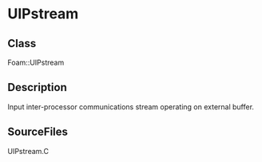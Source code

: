 # UIPstream 
## Class
Foam::UIPstream

## Description
Input inter-processor communications stream operating on external
buffer.

## SourceFiles
UIPstream.C

